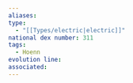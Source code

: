 ```yaml
---
aliases: 
type:
  - "[[Types/electric|electric]]"
national dex number: 311
tags:
  - Hoenn
evolution line: 
associated:
---
```

